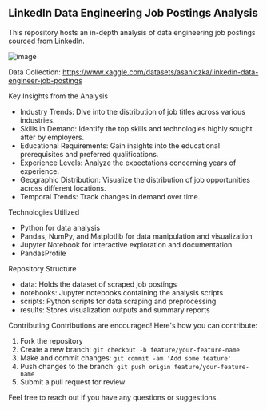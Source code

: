 ## LinkedIn Data Engineering Job Postings Analysis

This repository hosts an in-depth analysis of data engineering job postings sourced from LinkedIn.


![image](https://github.com/Sushi-DS/data-Analysis/assets/161659845/d3ddadb6-e0a9-4397-bdc1-841575cb52af)

Data Collection: https://www.kaggle.com/datasets/asaniczka/linkedin-data-engineer-job-postings

Key Insights from the Analysis
- Industry Trends: Dive into the distribution of job titles across various industries.
- Skills in Demand: Identify the top skills and technologies highly sought after by employers.
- Educational Requirements: Gain insights into the educational prerequisites and preferred qualifications.
- Experience Levels: Analyze the expectations concerning years of experience.
- Geographic Distribution: Visualize the distribution of job opportunities across different locations.
- Temporal Trends: Track changes in demand over time.

Technologies Utilized
- Python for data analysis
- Pandas, NumPy, and Matplotlib for data manipulation and visualization
- Jupyter Notebook for interactive exploration and documentation
- PandasProfile

Repository Structure
- data: Holds the dataset of scraped job postings
- notebooks: Jupyter notebooks containing the analysis scripts
- scripts: Python scripts for data scraping and preprocessing
- results: Stores visualization outputs and summary reports

Contributing
Contributions are encouraged! Here's how you can contribute:
1. Fork the repository
2. Create a new branch: `git checkout -b feature/your-feature-name`
3. Make and commit changes: `git commit -am 'Add some feature'`
4. Push changes to the branch: `git push origin feature/your-feature-name`
5. Submit a pull request for review

Feel free to reach out if you have any questions or suggestions.
